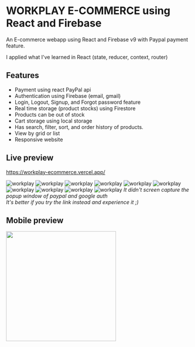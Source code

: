 # WORKPLAY E-COMMERCE using React and Firebase

An E-commerce webapp using React and Firebase v9 with Paypal payment feature.

I applied what I've learned in React (state, reducer, context, router)

## Features

- Payment using react PayPal api
- Authentication using Firebase (email, gmail)
- Login, Logout, Signup, and Forgot password feature
- Real time storage (product stocks) using Firestore
- Products can be out of stock
- Cart storage using local storage
- Has search, filter, sort, and order history of products.
- View by grid or list
- Responsive website

## Live preview

https://workplay-ecommerce.vercel.app/

![workplay](https://i.ibb.co/PFbyj7c/homepage.png)
![workplay](https://i.ibb.co/nL3H13m/Screenshot-2022-09-06-215106.png)
![workplay](https://i.ibb.co/Hnw9H27/productspage.png)
![workplay](https://i.ibb.co/1MWC5H6/singleproduct.png)
![workplay](https://i.ibb.co/x2QGdSK/cart.png)
![workplay](https://i.ibb.co/BL8mL97/profile.png)
![workplay](https://github.com/hairalei/WorkplayImagesDB/blob/main/Workplay%20Ecommerce%20-%20Home.gif?raw=true)
![workplay](https://github.com/hairalei/WorkplayImagesDB/blob/main/Workplay%20Ecommerce%20-%20Products.gif?raw=true)
![workplay](https://github.com/hairalei/WorkplayImagesDB/blob/main/Workplay%20Ecommerce%20-%20Login.gif?raw=true)
![workplay](https://github.com/hairalei/WorkplayImagesDB/blob/main/Workplay%20Ecommerce%20-%20Cart.gif?raw=true)
_It didn't screen capture the popup window of paypal and google auth_
<br>
_It's better if you try the link instead and experience it ;)_

## Mobile preview

<img src='https://i.ibb.co/LR8Tjpd/phone.png' height=300 />
